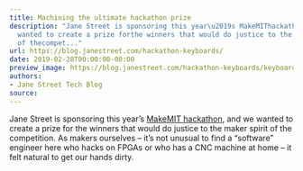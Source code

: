 ```yaml
---
title: Machining the ultimate hackathon prize
description: "Jane Street is sponsoring this year\u2019s MakeMIThackathon, and we
  wanted to create a prize forthe winners that would do justice to the maker spirit
  of thecompet..."
url: https://blog.janestreet.com/hackathon-keyboards/
date: 2019-02-28T00:00:00-00:00
preview_image: https://blog.janestreet.com/hackathon-keyboards/keyboard.jpg
authors:
- Jane Street Tech Blog
source:
---
```


<p>Jane Street is sponsoring this year&rsquo;s <a href="https://makemit.org">MakeMIT
hackathon</a>, and we wanted to create a prize for
the winners that would do justice to the maker spirit of the
competition. As makers ourselves &ndash; it&rsquo;s not unusual to find a
&ldquo;software&rdquo; engineer here who hacks on FPGAs or who has a CNC machine
at home &ndash; it felt natural to get our hands dirty.</p>


